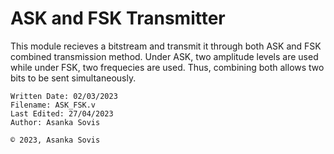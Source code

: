 # ASK and FSK Transmitter

This module recieves a bitstream and transmit it through both ASK and FSK combined transmission method. Under ASK, two amplitude levels are used while under FSK, two frequecies are used. Thus, combining both allows two bits to be sent simultaneously.

```
Written Date: 02/03/2023
Filename: ASK_FSK.v
Last Edited: 27/04/2023
Author: Asanka Sovis
```
 
`© 2023, Asanka Sovis`
